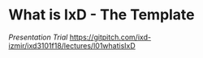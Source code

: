# What is IxD - The Template

*Presentation Trial*
https://gitpitch.com/ixd-izmir/ixd3101f18/lectures/l01whatisIxD

